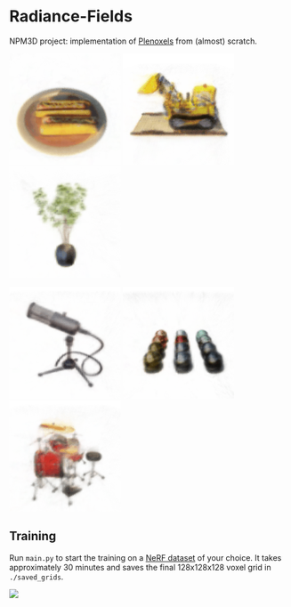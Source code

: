 # Radiance-Fields

NPM3D project: implementation of [Plenoxels](https://github.com/sxyu/svox2) from (almost) scratch. 

![](exports/movies_hotdogs.gif)
![](exports/movies_lego.gif)
![](exports/movies_ficus.gif)

![](exports/movies_mic.gif)
![](exports/movies_materials.gif)
![](exports/movies_drums.gif)

## Training
Run `main.py` to start the training on a [NeRF dataset](https://drive.google.com/drive/folders/128yBriW1IG_3NJ5Rp7APSTZsJqdJdfc1) of your choice. It takes approximately 30 minutes and saves the final 128x128x128 voxel grid in `./saved_grids`.

![](exports/movies_training.gif)
